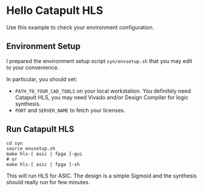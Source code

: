 # Hello Catapult HLS

Use this example to check your environment configuration.

## Environment Setup

I prepared the environment setup script `syn/envsetup.sh` that you may edit to your convenience.

In particular, you should set:
- `PATH_TO_YOUR_CAD_TOOLS` on your local workstation. You definitely need Catapult HLS, you may need Vivado and/or Design Compiler for logic synthesis.
- `PORT` and `SERVER_NAME` to fetch your licenses.

## Run Catapult HLS

```
cd syn
source envsetup.sh
make hls-[ asic | fpga ]-gui
# or
make hls-[ asic | fpga ]-sh
```
This will run HLS for ASIC. The design is a simple Sigmoid and the synthesis should really run for few minutes.


